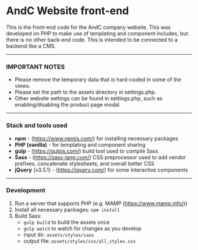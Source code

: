 # AndC Website front-end

This is the front-end code for the AndC company website. This was developed on PHP to make use of templating and component includes, but there is no other back-end code. This is intended to be connected to a backend like a CMS.

---

### IMPORTANT NOTES
- Please remove the temporary data that is hard-coded in some of the views.
- Please set the path to the assets directory in settings.php.
- Other website settings can be found in settings.php, such as enabling/disabling the product page modal.

---

### Stack and tools used
- **npm** - (https://www.npmjs.com/) for installing necessary packages
- **PHP (vanilla)** - for templating and component sharing
- **gulp** - (https://gulpjs.com/) build tool used to compile Sass
- **Sass** - (https://sass-lang.com/) CSS preprocessor used to add vendor prefixes, concatenate stylesheets, and overall better CSS
- **jQuery** (v3.5.1) - (https://jquery.com/) for some interactive components

---

### Development
1. Run a server that supports PHP (e.g. MAMP (https://www.mamp.info/))
1. Install all necessary packages: ```npm install```
1. Build Sass:
    - ```gulp build``` to build the assets once
    - ```gulp watch``` to watch for changes as you develop
    - input dir: ```assets/styles/sass```
    - output file: ```assets/styles/css/all_styles.css```
